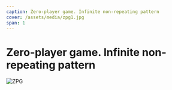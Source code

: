 ```yaml
---
caption: Zero-player game. Infinite non-repeating pattern
cover: /assets/media/zpg1.jpg
span: 1
---
```


# Zero-player game. Infinite non-repeating pattern

![ZPG](/assets/media/essay-zpg.webp)

